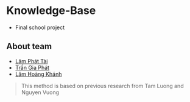# Knowledge-Base
* Final school project
## About team
* [Lâm Phát Tài](https://github.com/lamphattai2105)
* [Trần Gia Phát](https://github.com/phattrann)
* [Lâm Hoàng Khánh](https://github.com/lhk1234)
> This method is based on previous research from Tam Luong and Nguyen Vuong
